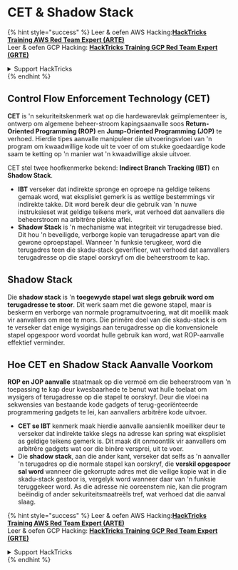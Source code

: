 # CET & Shadow Stack

{% hint style="success" %}
Leer & oefen AWS Hacking:<img src="/.gitbook/assets/arte.png" alt="" data-size="line">[**HackTricks Training AWS Red Team Expert (ARTE)**](https://training.hacktricks.xyz/courses/arte)<img src="/.gitbook/assets/arte.png" alt="" data-size="line">\
Leer & oefen GCP Hacking: <img src="/.gitbook/assets/grte.png" alt="" data-size="line">[**HackTricks Training GCP Red Team Expert (GRTE)**<img src="/.gitbook/assets/grte.png" alt="" data-size="line">](https://training.hacktricks.xyz/courses/grte)

<details>

<summary>Support HackTricks</summary>

* Kyk na die [**subskripsie planne**](https://github.com/sponsors/carlospolop)!
* **Sluit aan by die** 💬 [**Discord groep**](https://discord.gg/hRep4RUj7f) of die [**telegram groep**](https://t.me/peass) of **volg** ons op **Twitter** 🐦 [**@hacktricks\_live**](https://twitter.com/hacktricks\_live)**.**
* **Deel hacking truuks deur PRs in te dien na die** [**HackTricks**](https://github.com/carlospolop/hacktricks) en [**HackTricks Cloud**](https://github.com/carlospolop/hacktricks-cloud) github repos.

</details>
{% endhint %}

## Control Flow Enforcement Technology (CET)

**CET** is 'n sekuriteitskenmerk wat op die hardewarevlak geïmplementeer is, ontwerp om algemene beheer-stroom kapingsaanvalle soos **Return-Oriented Programming (ROP)** en **Jump-Oriented Programming (JOP)** te verhoed. Hierdie tipes aanvalle manipuleer die uitvoeringsvloei van 'n program om kwaadwillige kode uit te voer of om stukke goedaardige kode saam te ketting op 'n manier wat 'n kwaadwillige aksie uitvoer.

CET stel twee hoofkenmerke bekend: **Indirect Branch Tracking (IBT)** en **Shadow Stack**.

* **IBT** verseker dat indirekte spronge en oproepe na geldige teikens gemaak word, wat eksplisiet gemerk is as wettige bestemmings vir indirekte takke. Dit word bereik deur die gebruik van 'n nuwe instruksieset wat geldige teikens merk, wat verhoed dat aanvallers die beheerstroom na arbitrêre plekke aflei.
* **Shadow Stack** is 'n mechanisme wat integriteit vir terugadresse bied. Dit hou 'n beveiligde, verborge kopie van terugadresse apart van die gewone oproepstapel. Wanneer 'n funksie terugkeer, word die terugadres teen die skadu-stack geverifieer, wat verhoed dat aanvallers terugadresse op die stapel oorskryf om die beheerstroom te kap.

## Shadow Stack

Die **shadow stack** is 'n **toegewyde stapel wat slegs gebruik word om terugadresse te stoor**. Dit werk saam met die gewone stapel, maar is beskerm en verborge van normale programuitvoering, wat dit moeilik maak vir aanvallers om mee te mors. Die primêre doel van die skadu-stack is om te verseker dat enige wysigings aan terugadresse op die konvensionele stapel opgespoor word voordat hulle gebruik kan word, wat ROP-aanvalle effektief verminder.

## Hoe CET en Shadow Stack Aanvalle Voorkom

**ROP en JOP aanvalle** staatmaak op die vermoë om die beheerstroom van 'n toepassing te kap deur kwesbaarhede te benut wat hulle toelaat om wysigers of terugadresse op die stapel te oorskryf. Deur die vloei na sekwensies van bestaande kode gadgets of terug-georiënteerde programmering gadgets te lei, kan aanvallers arbitrêre kode uitvoer.

* **CET se IBT** kenmerk maak hierdie aanvalle aansienlik moeiliker deur te verseker dat indirekte takke slegs na adresse kan spring wat eksplisiet as geldige teikens gemerk is. Dit maak dit onmoontlik vir aanvallers om arbitrêre gadgets wat oor die binêre versprei, uit te voer.
* Die **shadow stack**, aan die ander kant, verseker dat selfs as 'n aanvaller 'n terugadres op die normale stapel kan oorskryf, die **verskil opgespoor sal word** wanneer die gekorrupte adres met die veilige kopie wat in die skadu-stack gestoor is, vergelyk word wanneer daar van 'n funksie teruggekeer word. As die adresse nie ooreenstem nie, kan die program beëindig of ander sekuriteitsmaatreëls tref, wat verhoed dat die aanval slaag.

{% hint style="success" %}
Leer & oefen AWS Hacking:<img src="/.gitbook/assets/arte.png" alt="" data-size="line">[**HackTricks Training AWS Red Team Expert (ARTE)**](https://training.hacktricks.xyz/courses/arte)<img src="/.gitbook/assets/arte.png" alt="" data-size="line">\
Leer & oefen GCP Hacking: <img src="/.gitbook/assets/grte.png" alt="" data-size="line">[**HackTricks Training GCP Red Team Expert (GRTE)**<img src="/.gitbook/assets/grte.png" alt="" data-size="line">](https://training.hacktricks.xyz/courses/grte)

<details>

<summary>Support HackTricks</summary>

* Kyk na die [**subskripsie planne**](https://github.com/sponsors/carlospolop)!
* **Sluit aan by die** 💬 [**Discord groep**](https://discord.gg/hRep4RUj7f) of die [**telegram groep**](https://t.me/peass) of **volg** ons op **Twitter** 🐦 [**@hacktricks\_live**](https://twitter.com/hacktricks\_live)**.**
* **Deel hacking truuks deur PRs in te dien na die** [**HackTricks**](https://github.com/carlospolop/hacktricks) en [**HackTricks Cloud**](https://github.com/carlospolop/hacktricks-cloud) github repos.

</details>
{% endhint %}
